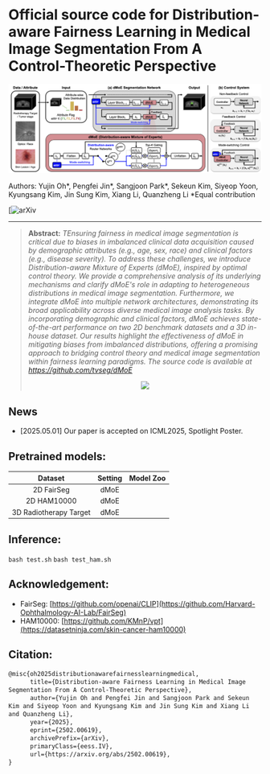 # Official source code for Distribution-aware Fairness Learning in Medical Image Segmentation From A Control-Theoretic Perspective
![alt text](https://github.com/tvseg/dMoE/blob/main/main.png)

Authors: Yujin Oh*, Pengfei Jin*, Sangjoon Park*, Sekeun Kim, Siyeop Yoon, Kyungsang Kim, Jin Sung Kim, Xiang Li, Quanzheng Li
*Equal contribution

[![arXiv](https://arxiv.org/abs/2502.00619)

---

> **Abstract:** *TEnsuring fairness in medical image segmentation is critical due to biases in imbalanced clinical data acquisition caused by demographic attributes (e.g., age, sex, race) and clinical factors (e.g., disease severity). To address these challenges, we introduce Distribution-aware Mixture of Experts (dMoE), inspired by optimal control theory. We provide a comprehensive analysis of its underlying mechanisms and clarify dMoE's role in adapting to heterogeneous distributions in medical image segmentation. Furthermore, we integrate dMoE into multiple network architectures, demonstrating its broad applicability across diverse medical image analysis tasks. By incorporating demographic and clinical factors, dMoE achieves state-of-the-art performance on two 2D benchmark datasets and a 3D in-house dataset. Our results highlight the effectiveness of dMoE in mitigating biases from imbalanced distributions, offering a promising approach to bridging control theory and medical image segmentation within fairness learning paradigms. The source code is available at https://github.com/tvseg/dMoE* 
>
> <p align="center">
> <img width="800" src="figs/OT-attention.png">
> </p>

## News
* [2025.05.01] Our paper is accepted on ICML2025, Spotlight Poster. 

## Pretrained models:

|     Dataset     |   Setting    |    Model Zoo   |
| :-------------: | :---------:  | :----------------------------------------------------------: |
| 2D FairSeg |  dMoE   |    |
| 2D HAM10000 | dMoE |   |
| 3D Radiotherapy Target | dMoE |   |

## Inference:
 `bash test.sh`
 `bash test_ham.sh`

## Acknowledgement:
 - FairSeg:  [https://github.com/openai/CLIP](https://github.com/Harvard-Ophthalmology-AI-Lab/FairSeg)
 - HAM10000: [https://github.com/KMnP/vpt](https://datasetninja.com/skin-cancer-ham10000)
 
## Citation:
```
@misc{oh2025distributionawarefairnesslearningmedical,
      title={Distribution-aware Fairness Learning in Medical Image Segmentation From A Control-Theoretic Perspective}, 
      author={Yujin Oh and Pengfei Jin and Sangjoon Park and Sekeun Kim and Siyeop Yoon and Kyungsang Kim and Jin Sung Kim and Xiang Li and Quanzheng Li},
      year={2025},
      eprint={2502.00619},
      archivePrefix={arXiv},
      primaryClass={eess.IV},
      url={https://arxiv.org/abs/2502.00619}, 
}
```
